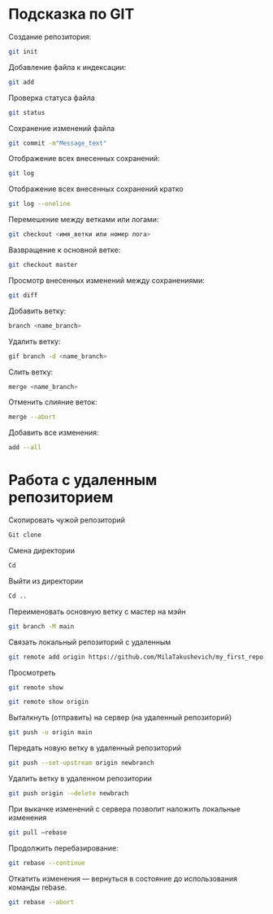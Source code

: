 # Подсказка по GIT

Создание репозитория:
```sh
git init
```
Добавление файла к индексации:
```sh
git add
```
Проверка статуса файла
```sh
git status
```
Сохранение изменений файла
```sh
git commit -m"Message_text"
```
Отображение всех внесенных сохранений:
```sh
git log
```
Отображение всех внесенных сохранений кратко
```sh
git log --oneline
```
Перемешение между ветками или логами:
```sh
git checkout <имя_ветки или номер лога>
```
Вазвращение к основной ветке:
```sh
git checkout master
```
Просмотр внесенных изменений между сохранениями:
```sh
git diff
```
Добавить ветку:
```sh
branch <name_branch>
```
Удалить ветку:
```sh
gif branch -d <name_branch>
```
Слить ветку:
```sh
merge <name_branch>
```
Отменить слияние веток:
```sh
merge --abort
```
Добавить все изменения:
```sh
add --all
```
# Работа с удаленным репозиторием

Скопировать чужой репозиторий
```sh
Git clone 
```
Смена директории
```sh
Cd 
```
Выйти из директории
```sh
Cd .. 
```
Переименовать основную ветку с мастер на мэйн
```sh
git branch -M main 
```
Связать локальный репозиторий с удаленным
```sh
git remote add origin https://github.com/MilaTakushevich/my_first_repo.git 
```
Просмотреть
```sh
git remote show 
```
```sh
git remote show origin
```
Выталкнуть (отправить) на сервер (на удаленный репозиторий)
```sh
git push -u origin main 
```
Передать новую ветку в удаленный репозиторий
```sh
git push --set-upstream origin newbranch 
```
Удалить ветку в удаленном репозитории 
```sh
git push origin -–delete newbrach 
```
При выкачке изменений с сервера позволит наложить локальные изменения
```sh
git pull –rebase 
```
Продолжить перебазирование:
```sh
git rebase --continue
```
Откатить изменения — вернуться в состояние до использования команды rebase.
```sh
git rebase --abort
```